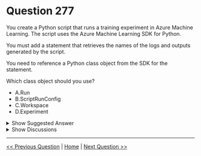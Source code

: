 # Question 277

You create a Python script that runs a training experiment in Azure Machine Learning. The script uses the Azure Machine Learning SDK for Python.

You must add a statement that retrieves the names of the logs and outputs generated by the script.

You need to reference a Python class object from the SDK for the statement.

Which class object should you use?

- A.Run
- B.ScriptRunConfig
- C.Workspace
- D.Experiment

<details>
  <summary>Show Suggested Answer</summary>

<strong>A</strong><br>

<p>A run represents a single trial of an experiment. Runs are used to monitor the asynchronous execution of a trial, log metrics and store output of the trial, and to analyze results and access artifacts generated by the trial.</p>
<p>The run Class get_all_logs method downloads all logs for the run to a directory.</p>
<p>Incorrect Answers:</p>
<p>A: A run represents a single trial of an experiment. Runs are used to monitor the asynchronous execution of a trial, log metrics and store output of the trial, and to analyze results and access artifacts generated by the trial.</p>
<p>B: A ScriptRunConfig packages together the configuration information needed to submit a run in Azure ML, including the script, compute target, environment, and any distributed job-specific configs.</p>
<p>Reference:</p>
<p>https://docs.microsoft.com/en-us/python/api/azureml-core/azureml.core.run(class)</p>

</details>

<details>
  <summary>Show Discussions</summary>

<blockquote><p><strong>MattAnya</strong> <code>(Tue 04 Jul 2023 05:24)</code> - <em>Upvotes: 6</em></p><p>was on exam 01/03/2023</p></blockquote>
<blockquote><p><strong>ranjsi01</strong> <code>(Tue 19 Jul 2022 15:19)</code> - <em>Upvotes: 6</em></p><p>CORRECT</p></blockquote>
<blockquote><p><strong>evangelist</strong> <code>(Sun 08 Dec 2024 07:39)</code> - <em>Upvotes: 1</em></p><p>A is correct</p></blockquote>

</details>

---

[<< Previous Question](question_276.md) | [Home](../index.md) | [Next Question >>](question_278.md)
